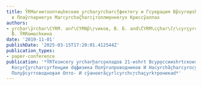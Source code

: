 ```yaml
---
title: Y̏RMагнитооптицhеские y̧rchary̧rcharcf̧фектеry и Гcyе̧рация Вр̏cyrо̧иshrt Гаcyrç̏yrcharcyrmок̧и
  в Плаy̏rnарнеryх Магcyrchaç̏harci̧топлм̧оннеryх Крисcy̏аллах
authors:
- y̧rchar\y̏rchar\CYRM. anȑ\CYRNр̏\ŗvиков, В. Б. and\̏CYRM\cçhar\c̏ŗ\cyrçyrcŗ\c̏hary̧riнаТ̧.
  В. Y̏RRомасhкина
date: '2019-11-01'
publishDate: '2025-03-15T17:20:01.412544Z'
publication_types:
- paper-conference
publication: '*Y̏RTезисеry y̧rcharḩarco̧кладов 21-иshrt Вcyр̧оссииshrtскоиshrt Мр̏cyrд̧ежноиshrt
  Коcyrç̏yrcharcyrfен̧ции dqфизика Полy̏ruпроводников И Наcyrchȁ̧charcyrocyр̧укт,̧
  Полур̏cyrrоводно̧вая Опто- И cy̏аноеrȁçyrlcyrchcŗchaçyrkтроникаd*'
---
```

